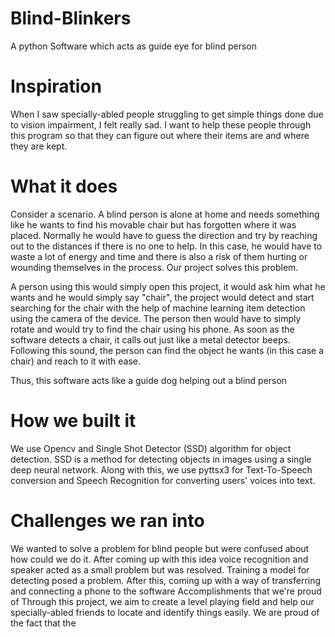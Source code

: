 # Blind-Blinkers
A python Software which acts as guide eye for blind person
# Inspiration
When I saw specially-abled people struggling to get simple things done due to vision impairment, I felt really sad. I want to help these people through this program so that they can figure out where their items are and where they are kept.

# What it does
Consider a scenario. A blind person is alone at home and needs something like he wants to find his movable chair but has forgotten where it was placed. Normally he would have to guess the direction and try by reaching out to the distances if there is no one to help. In this case, he would have to waste a lot of energy and time and there is also a risk of them hurting or wounding themselves in the process. Our project solves this problem.

A person using this would simply open this project, it would ask him what he wants and he would simply say "chair", the project would detect and start searching for the chair with the help of machine learning item detection using the camera of the device. The person then would have to simply rotate and would try to find the chair using his phone. As soon as the software detects a chair, it calls out just like a metal detector beeps. Following this sound, the person can find the object he wants (in this case a chair) and reach to it with ease.

Thus, this software acts like a guide dog helping out a blind person

# How we built it
We use Opencv and Single Shot Detector (SSD) algorithm for object detection. SSD is a method for detecting objects in images using a single deep neural network. Along with this, we use pyttsx3 for Text-To-Speech conversion and Speech Recognition for converting users' voices into text.

# Challenges we ran into
We wanted to solve a problem for blind people but were confused about how could we do it.
After coming up with this idea voice recognition and speaker acted as a small problem but was resolved.
Training a model for detecting posed a problem.
After this, coming up with a way of transferring and connecting a phone to the software
Accomplishments that we're proud of
Through this project, we aim to create a level playing field and help our specially-abled friends to locate and identify things easily. We are proud of the fact that the 

